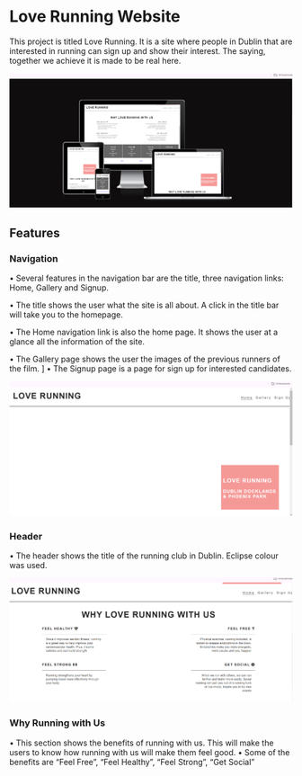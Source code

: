 # Love Running Website
This project is titled Love Running. It is a site where people in Dublin that are interested in running can sign up and show their interest. The saying, together we achieve it is made to be real here. 

![alt text](<love-running responsive.png>)

## Features

### Navigation
•	Several features in the navigation bar are the title, three navigation links: Home, Gallery and Signup.

•	The title shows the user what the site is all about. A click in the title bar will take you to the homepage.

•	The Home navigation link is also the home page. It shows the user at a glance all the information of the site.

•	The Gallery page shows the user the images of the previous runners of the film.
]
•	The Signup page is a page for sign up for interested candidates.

![Love Running](<love running.png>)
### Header

•	The header shows the title of the running club in Dublin. Eclipse colour was used.  

![Why Running with Us](image-1.png)

### Why Running with Us
•	This section shows the benefits of running with us. This will make the users to know how running with us will make them feel good.
•	Some of the benefits are “Feel Free”, “Feel Healthy”, “Feel Strong”, “Get Social”




